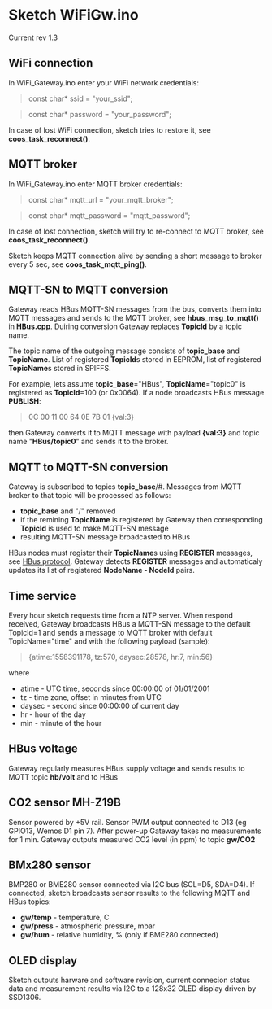 # Sketch WiFiGw.ino

Current rev 1.3

## WiFi connection

In WiFi_Gateway.ino enter your WiFi network credentials:

> const char* ssid     = "your_ssid";

> const char* password = "your_password";

In case of lost WiFi connection, sketch tries to restore it, see **coos_task_reconnect()**.

## MQTT broker

In WiFi_Gateway.ino enter MQTT broker credentials:

> const char* mqtt_url = "your_mqtt_broker";

> const char* mqtt_password = "mqtt_password";

In case of lost connection, sketch will try to re-connect to MQTT broker, see **coos_task_reconnect()**.

Sketch keeps MQTT connection alive by sending a short message to broker every 5 sec, see **coos_task_mqtt_ping()**.

## MQTT-SN to MQTT conversion

Gateway reads HBus MQTT-SN messages from the bus, converts them into MQTT messages and sends to the MQTT broker, see **hbus_msg_to_mqtt()** in **HBus.cpp**. Duiring conversion Gateway replaces **TopicId** by a topic name. 

The topic name of the outgoing message consists of **topic_base** and **TopicName**. List of registered **TopicId**s stored in EEPROM, list of registered **TopicName**s stored in SPIFFS. 

For example,  lets assume **topic_base**="HBus",  **TopicName**="topic0" is registered as **TopicId**=100 (or 0x0064). If a node broadcasts  HBus message **PUBLISH**:

> 0C 00 11 00 64 0E 7B 01  {val:3} 

then Gateway converts it to MQTT message with payload **{val:3}** and topic name "**HBus/topic0**" and sends it to the broker.

## MQTT to MQTT-SN conversion

Gateway is subscribed to topics **topic_base**/#. Messages from MQTT broker to that topic will be processed as follows:
  * **topic_base** and "/" removed
  * if the remining **TopicName** is registered by Gateway then corresponding **TopicId** is used to make MQTT-SN message
  * resulting MQTT-SN message broadcasted to HBus

HBus nodes must register their **TopicName**s using **REGISTER** messages, see [HBus protocol](https://github.com/akouz/HBus#mqtt-sn-mode-broadcast-messages). Gateway detects **REGISTER** messages and automaticaly updates its list of registered **NodeName - NodeId** pairs.

## Time service

Every hour sketch requests time from a NTP server. When respond received,  Gateway broadcasts HBus a MQTT-SN message to the default TopicId=1 and sends a message to MQTT broker with default TopicName="time" and with the following payload (sample):

> {atime:1558391178, tz:570, daysec:28578, hr:7, min:56}

where 
  * atime - UTC time, seconds since 00:00:00 of 01/01/2001
  * tz - time zone, offset in minutes from UTC
  * daysec - second since 00:00:00 of current day
  * hr - hour of the day
  * min - minute of the hour

## HBus voltage

Gateway regularly measures HBus supply voltage and sends results to MQTT topic **hb/volt** and to HBus

## CO2 sensor MH-Z19B

Sensor powered by +5V rail. Sensor PWM output connected to D13 (eg GPIO13, Wemos D1 pin 7). After power-up Gateway takes no measurements for 1 min. Gateway outputs measured CO2 level (in ppm) to topic **gw/CO2**

## BMx280 sensor

BMP280 or BME280 sensor connected via I2C bus (SCL=D5, SDA=D4). If connected, sketch broadcasts sensor results to the following MQTT and HBus topics:
  * **gw/temp** - temperature, C
  * **gw/press** - atmospheric pressure, mbar
  * **gw/hum** - relative humidity, % (only if BME280 connected)
  
## OLED display

Sketch outputs harware and software revision, current connecion status data and measurement results via I2C to a 128x32 OLED display driven by SSD1306.  


